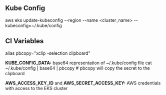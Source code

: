 ## Kube Config

aws eks update-kubeconfig --region <region> --name <cluster_name> --kubeconfig=~/.kube/config

## CI Variables

alias pbcopy="xclip -selection clipboard"

**KUBE_CONFIG_DATA:** base64 representation of ~/.kube/config file
cat ~/.kube/config | base64 | pbcopy # pbcopy will copy the secret to the clipboard

**AWS_ACCESS_KEY_ID** and **AWS_SECRET_ACCESS_KEY:** AWS credentials with access to the EKS cluster
